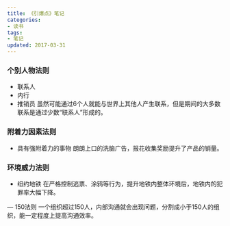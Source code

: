 ```yaml
---
title: 《引爆点》笔记
categories:
- 读书
tags:
- 笔记
updated: 2017-03-31
---
```


### 个别人物法则
- 联系人
- 内行
- 推销员
虽然可能通过6个人就能与世界上其他人产生联系，但是期间的大多数联系是通过少数“联系人”形成的。

### 附着力因素法则
- 具有强附着力的事物
朗朗上口的洗脑广告，报花收集奖励提升了产品的销量。

### 环境威力法则
- 纽约地铁
在严格控制逃票、涂鸦等行为，提升地铁内整体环境后，地铁内的犯罪率大幅下降。

— 150法则
一个组织超过150人，内部沟通就会出现问题，分割成小于150人的组织，能一定程度上提高沟通效率。
